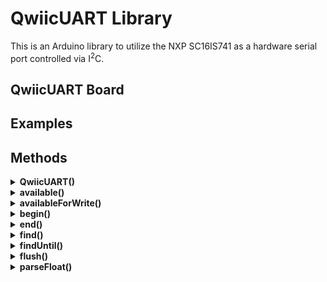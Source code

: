 # QwiicUART Library
This is an Arduino library to utilize the NXP SC16IS741 as a hardware serial port controlled via I<sup>2</sup>C.



## QwiicUART Board



## Examples



## Methods



<details><summary id="QwiicUART-1"><strong>QwiicUART()</strong></summary>
  <blockquote>

### Description
Creates a QwiicUART object and sets the I<sup>2</sup>C port and address to use.

### Syntax
- `QwiicUART`
- `QwiicUART(wire)`
- `QwiicUART(wire, address)`

### Parameters
- `wire`: the `TwoWire` object to use to talk to the UART chip. The default value is `Wire`.
- `address`: The I<sup>2</sup>C address of the UART chip. Typical values are:  
  `0x48` (default)  
  `0x49`  
  `0x4A`  
  `0x4B`  

### Example
``` C++
# include <QwiicUART.h>

QwiicUART qSerial(Wire, 0x48);
```

  </blockquote>
</details>



<details><summary id="available"><strong>available()</strong></summary>
  <blockquote>

### Description
Get the number of bytes (characters) available for reading from the serial port. This is data that’s already arrived and stored in the serial receive buffer (which holds 64 bytes).

`available()` inherits from the [Stream](https://docs.arduino.cc/language-reference/en/functions/communication/stream/) utility class.

### Syntax
`qSerial.available()`

### Parameters
`qSerial`: a `QwiicUART` serial port object.

### Returns
The number of bytes available to read.

### Example
``` C++
# include <QwiicUART.h>

QwiicUART qSerial;

void setup() {
  Serial.begin(9600);
  Wire.begin();
  qSerial.begin(9600);
}

void loop() {
  // read from Serial, send to qSerial:
  if (Serial.available()) {
    int inByte = Serial.read();
    qSerial.print(inByte, DEC);
  }
  // read from qSerial, send to Serial:
  if (qSerial.available()) {
    int inByte = qSerial.read();
    Serial.print(inByte, DEC);
  }
}
```

  </blockquote>
</details>



<details><summary id="availableForWrite"><strong>availableForWrite()</strong></summary>
  <blockquote>

### Description
Get the number of bytes (characters) available for writing in the serial buffer without blocking the write operation.

### Syntax
`qSerial.availableForWrite()`

### Parameters
`qSerial`: a `QwiicUART` serial port object.

### Returns
The number of bytes available to write.

  </blockquote>
</details>



<details><summary id="begin"><strong>begin()</strong></summary>
  <blockquote>

### Description
Sets the data rate in bits per second (baud) for serial data transmission.

An optional second argument configures the data, parity, and stop bits. The default is 8 data bits, no parity, one stop bit.

### Syntax
- `qSerial.begin(baud)`
- `qSerial.begin(baud, config)`

### Parameters
- `qSerial`: a `QwiicUART` serial port object.
- `baud`: in bits per second.
  Common values are: `1200`, `2400`, `4800`, `9600`, `16200`, `38400`, `57600`, and `115200`.
  Allowed data types: `long`.
- `config`: sets data, parity, and stop bits. Valid values are:
  - `SERIAL_5N1`  
  - `SERIAL_6N1`  
  - `SERIAL_7N1`  
  - `SERIAL_8N1` (default)  
  - `SERIAL_5N2`  
  - `SERIAL_6N2`  
  - `SERIAL_7N2`  
  - `SERIAL_8N2`  
  - `SERIAL_5E1`: even parity  
  - `SERIAL_6E1`  
  - `SERIAL_7E1`  
  - `SERIAL_8E1`  
  - `SERIAL_5E2`  
  - `SERIAL_6E2`  
  - `SERIAL_7E2`  
  - `SERIAL_8E2`  
  - `SERIAL_5O1`: odd parity  
  - `SERIAL_6O1`  
  - `SERIAL_7O1`  
  - `SERIAL_8O1`  
  - `SERIAL_5O2`  
  - `SERIAL_6O2`  
  - `SERIAL_7O2`  
  - `SERIAL_8O2`

### Example
``` C++
# include <QwiicUART.h>

QwiicUART qSerial;

void setup() {
  Wire.begin();
  qSerial.begin(9600);
}

void loop() {}
```

> [!NOTE]
> The actual baud rate of the SC16IS741 is set using an integer $`divisor`$.
> When using a 1.8432 MHz clock, as the [QwiicUART board](https://github.com/CMB27/QwiicUART-Board) does, the baud rate will be:
> $$\frac{115200}{divisor}$$
> This library selects the $`divisor`$ value that will result in the baud rate closest to what is asked for, but because it is an integer, there is limited resolution, particularly at the higher baud rates.
> | $`divisor`$ | Baud Rate |
> | ----------: | --------: |
> |           1 |    115200 |
> |           2 |     57600 |
> |           3 |     38400 |
> |           4 |     28800 |
> |           5 |     23040 |
> |           6 |     19200 |

  </blockquote>
</details>



<details><summary id="end"><strong>end()</strong></summary>
  <blockquote>

### Description
Runs flush() then resets the SC16IS741.

### Syntax
`qSerial.end()`

### Parameters
`qSerial`: a `QwiicUART` serial port object.

  </blockquote>
</details>



<details><summary id="find"><strong>find()</strong></summary>
  <blockquote>

### Description
Reads data from the serial buffer until the target is found. The function returns `true` if target is found, `false` if it times out.

`find()` inherits from the [Stream](https://docs.arduino.cc/language-reference/en/functions/communication/stream/) utility class.

### Syntax
- `qSerial.find(target)`
- `qSerial.find(target, length)`

### Parameters
- `qSerial`: a `QwiicUART` serial port object.
- `target`: the string to search for. Allowed data types: `char`.
- `length`: length of the target. Allowed data types: `size_t`.

### Returns
Data type: `bool`.

  </blockquote>
</details>



<details><summary id="findUntil"><strong>findUntil()</strong></summary>
  <blockquote>

### Description
Reads data from the serial buffer until a target string of given length or terminator string is found.

The function returns `true` if the target string is found, `false` if it times out.

`findUntil()` inherits from the [Stream](https://docs.arduino.cc/language-reference/en/functions/communication/stream/) utility class.

### Syntax
`qSerial.findUntil(target, terminal)`

### Parameters
- `qSerial`: a `QwiicUART` serial port object.
- `target`: the string to search for. Allowed data types: `char`.
- `terminal`: the terminal string in the search. Allowed data types: `char`.

### Returns
Data type: `bool`.

  </blockquote>
</details>



<details><summary id="flush"><strong>flush()</strong></summary>
  <blockquote>

### Description
Waits for the transmission of outgoing serial data to complete.

`flush()` inherits from the [Stream](https://docs.arduino.cc/language-reference/en/functions/communication/stream/) utility class.

### Syntax
`qSerial.flush()`

### Parameters
`qSerial`: a `QwiicUART` serial port object.

  </blockquote>
</details>



<details><summary id="parseFloat"><strong>parseFloat()</strong></summary>
  <blockquote>

### Description
Returns the first valid floating point number from the Serial buffer.
`parseFloat()` is terminated by the first character that is not a floating point number.
The function terminates if it times out (see `setTimeout()`).

`parseFloat()` inherits from the [Stream](https://docs.arduino.cc/language-reference/en/functions/communication/stream/) utility class.

### Syntax
- `qSerial.parseFloat()`
- `qSerial.parseFloat(lookahead)`
- `qSerial.parseFloat(lookahead, ignore)`

### Parameters
- `qSerial`: a `QwiicUART` serial port object.
- `lookahead`: the mode used to look ahead in the stream for a floating point number. Allowed data types: `LookaheadMode`. Allowed values:
  - `SKIP_ALL`: all characters other than a minus sign, decimal point, or digits are ignored when scanning the stream for a floating point number. This is the default mode.
  - `SKIP_NONE`: Nothing is skipped, and the stream is not touched unless the first waiting character is valid.
  - `SKIP_WHITESPACE`: Only tabs, spaces, line feeds, and carriage returns are skipped.
- `ignore`: used to skip the indicated char in the search. Used for example to skip thousands divider. Allowed data types: `char`

### Returns
Data type: `float`.

  </blockquote>
</details>

